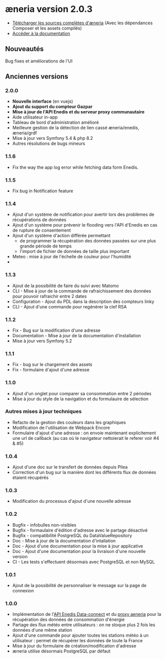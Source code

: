 # æneria version 2.0.3

* [Télécharger les sources complètes d'æneria](http://statics.aeneria.com/) (Avec les dépendances Composer et les assets compilés)
* [Accéder à la documentation](https://docs.aeneria.com/fr/latest/)

## Nouveautés

Bug fixes et améliorations de l'UI

## Anciennes versions
### 2.0.0

* **Nouvelle interface** (en vuejs)
* **Ajout du support du compteur Gazpar**
* **Mise à jour de l'API Enedis et du serveur proxy communautaire**
* Aide utilisateur in-app
* Tableau de bord d'administration amélioré
* Meilleure gestion de la détection de lien cassé æneria/enedis, æneria/grdf
* Mise à jour vers Symfony 5.4 & php 8.2
* Autres résolutions de bugs mineurs

### 1.1.6

* Fix the way the app log error while fetching data form Enedis.

### 1.1.5

* Fix bug in Notification feature

### 1.1.4

* Ajout d'un système de notification pour avertir lors des problèmes de récupérations de données
* Ajout d'un système pour prévenir le flooding vers l'API d'Enedis en cas de rupture de consentement
* Ajout d'un système d'action différée permettant
  * de programmer la récupération des données passées sur une plus grande période de temps
  * l'import de fichier de données de taille plus important
* Meteo : mise à jour de l'échelle de couleur pour l'humidité
*
### 1.1.3

* Ajout de la possibilité de faire du suivi avec Matomo
* CLI - Mise à jour de la commande de rafraichissement des données pour pouvoir rafraichir entre 2 dates
* Configuration - Ajout du PDL dans la description des compteurs linky
* CLI - Ajout d'une commande pour regénérer la clef RSA

### 1.1.2

* Fix - Bug sur la modification d'une adresse
* Documentation - Mise à jour de la documentation d'installation
* Mise à jour vers Symfony 5.2

### 1.1.1

* Fix - bug sur le chargement des assets
* Fix - formulaire d'ajout d'une adresse

### 1.1.0

* Ajout d'un onglet pour comparer sa consommation entre 2 périodes
* Mise à jour du style de la navigation et du formulauire de sélection

### Autres mises à jour techniques

* Refacto de la gestion des couleurs dans les graphiques
* Modification de l'utilisation de Webpack Encore
* Formulaire d'ajout d'une adresse : on envoie maintenant explicitement une url de callback
  (au cas où le navigateur nettoierait le referer voir #4 & #5)

### 1.0.4

* Ajout d'une doc sur le transfert de données depuis Pilea
* Correction d'un bug sur la manière dont les différents flux de données étaient récupérés

### 1.0.3

* Modification du processus d'ajout d'une nouvelle adresse

### 1.0.2

* Bugfix - infobulles non-visibles
* Bugfix - formaulaire d'édition d'adresse avec le partage désactivé
* Bugfix - compatibilité PostgreSQL du DataValueRepository
* Doc - Mise à jour de la documentation d'intallation
* Doc - Ajout d'une documentation pour la mise à jour applicative
* Doc - Ajout d'une documentation pour la livraison d'une nouvelle version
* CI - Les tests s'effectuent désormais avec PostgreSQL et non MySQL

### 1.0.1

* Ajout de la possibilité de personnaliser le message sur la page de connexion

### 1.0.0

* Implémentation de l'[API Enedis Data-connect](https://datahub-enedis.fr/data-connect/) et du [proxy aeneria](https://gitlab.com/aeneria/aeneria-proxy) pour la récupération des données de consommation d'énergie
* Partage des flux météo entre utilisateurs : on ne stoque plus 2 fois les données d'une même station
* Ajout d'une commande pour ajouter toutes les stations météo à un utilisateur : permet
  de récupérer les données de toute la France
* Mise à jour du formulaire de création/modification d'adresse
* æneria utilise désormais PostgreSQL par défaut
